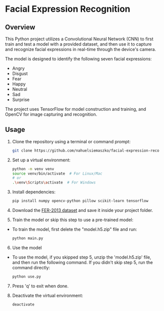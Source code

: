 # Facial Expression Recognition

## Overview

This Python project utilizes a Convolutional Neural Network (CNN) to first train and test a model with a provided dataset, and then use it to capture and recognize facial expressions in real-time through the device's camera.

The model is designed to identify the following seven facial expressions:
- Angry
- Disgust
- Fear
- Happy
- Neutral
- Sad
- Surprise

The project uses TensorFlow for model construction and training, and OpenCV for image capturing and recognition.

## Usage

1. Clone the repository using a terminal or command prompt:

    ```bash
    git clone https://github.com/nahuelsiemaszko/facial-expression-recognition.git
    ```

2. Set up a virtual environment:

    ```bash
    python -m venv venv
    source venv/bin/activate  # For Linux/Mac
    # or
    .\venv\Scripts\activate  # For Windows
    ```

3. Install dependencies:

    ```bash
    pip install numpy opencv-python pillow scikit-learn tensorflow
    ```

4. Download the [FER-2013 dataset](https://www.kaggle.com/datasets/msambare/fer2013) and save it inside your project folder.

5. Train the model or skip this step to use a pre-trained model:

- To train the model, first delete the "model.h5.zip" file and run:

    ```bash
    python main.py
    ```

6. Use the model
   
- To use the model, if you skipped step 5, unzip the 'model.h5.zip' file, and then run the following command. If you didn't skip step 5, run the command directly:

    ```bash
    python use.py
    ```

7. Press 'q' to exit when done.

8. Deactivate the virtual environment:

    ```bash
    deactivate
    ```
